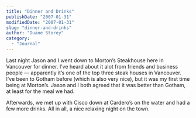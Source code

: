 ```yaml
---
title: "Dinner and Drinks"
publishDate: "2007-01-31"
modifiedDate: "2007-01-31"
slug: "dinner-and-drinks"
author: "Duane Storey"
category:
  - "Journal"
---
```


Last night Jason and I went down to Morton’s Steakhouse here in Vancouver for dinner. I’ve heard about it alot from friends and business people — apparently it’s one of the top three steak houses in Vancouver. I’ve been to Gotham before (which is also very nice), but it was my first time being at Morton’s. Jason and I both agreed that it was better than Gotham, at least for the meal we had.

Afterwards, we met up with Cisco down at Cardero’s on the water and had a few more drinks. All in all, a nice relaxing night on the town.